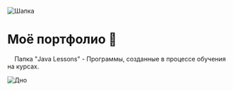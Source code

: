 ![Шапка](https://github.com/MysticalFaceLesS/MyStorage/blob/master/Start.png)
#                    **Моё портфолио** 👋
<img src="https://pic.sopili.net/pub/emoji/twitter/2/72x72/1f538.png" width=12 height=12> Папка "Java Lessons" - Программы, созданные в процессе обучения на курсах.































![Дно](https://github.com/MysticalFaceLesS/MyStorage/blob/master/End.png)
